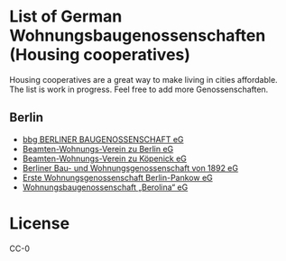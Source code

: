 # List of German Wohnungsbaugenossenschaften (Housing cooperatives)
Housing cooperatives are a great way to make living in cities affordable. 
The list is work in progress. Feel free to add more Genossenschaften.

## Berlin

* [bbg BERLINER BAUGENOSSENSCHAFT eG](http://bbg-eg.de/)
* [Beamten-Wohnungs-Verein zu Berlin eG](https://www.bwv-berlin.de/)
* [Beamten-Wohnungs-Verein zu Köpenick eG](https://www.bwv-zk.de/)
* [Berliner Bau- und Wohnungsgenossenschaft von 1892 eG](https://1892.de/)
* [Erste Wohnungsgenossenschaft Berlin-Pankow eG](https://www.ewg-pankow.de)
* [Wohnungsbaugenossenschaft „Berolina“ eG](https://berolina.info)

# License

CC-0
